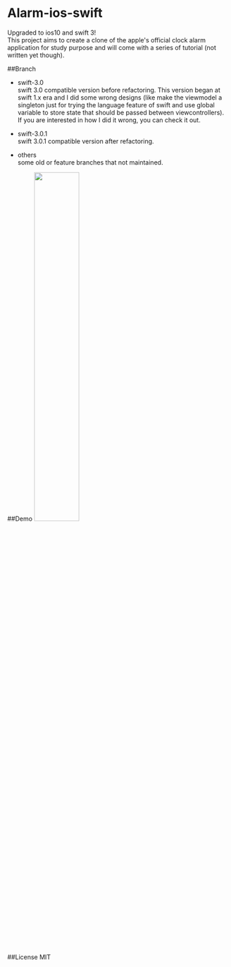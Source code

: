 # Alarm-ios-swift

Upgraded to ios10 and swift 3!      
This project aims to create a clone of the apple's official clock alarm application for study purpose and will come with a series of tutorial (not written yet though).  

##Branch

- swift-3.0     
swift 3.0 compatible version before refactoring. This version began at swift 1.x era and I did some wrong designs (like make the viewmodel a singleton just for trying the language feature of swift and use global variable to store state that should be passed between viewcontrollers). If you are interested in how I did it wrong, you can check it out. 

- swift-3.0.1     
swift 3.0.1 compatible version after refactoring.

- others    
some old or feature branches that not maintained.

##Demo
<img src="https://github.com/natsu1211/Alarm-ios-swift/blob/swift-3.0.1/gif/alarm-ios-swift.gif" width="45%" height="45%"> 

##License
MIT
